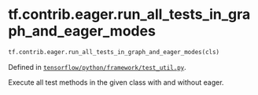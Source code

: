 <div itemscope itemtype="http://developers.google.com/ReferenceObject">
<meta itemprop="name" content="tf.contrib.eager.run_all_tests_in_graph_and_eager_modes" />
<meta itemprop="path" content="Stable" />
</div>

# tf.contrib.eager.run_all_tests_in_graph_and_eager_modes

``` python
tf.contrib.eager.run_all_tests_in_graph_and_eager_modes(cls)
```



Defined in [`tensorflow/python/framework/test_util.py`](https://www.tensorflow.org/code/tensorflow/python/framework/test_util.py).

Execute all test methods in the given class with and without eager.